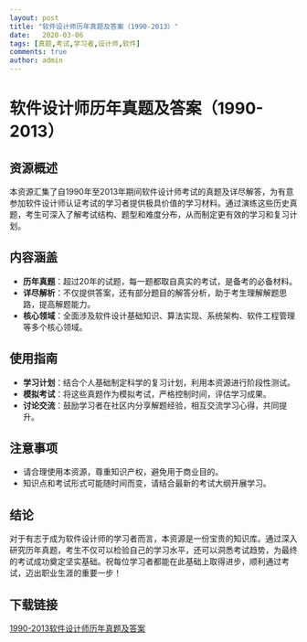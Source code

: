```yaml
---
layout: post
title: "软件设计师历年真题及答案（1990-2013）"
date:   2020-03-06
tags: [真题,考试,学习者,设计师,软件]
comments: true
author: admin
---
```

# 软件设计师历年真题及答案（1990-2013）

## 资源概述

本资源汇集了自1990年至2013年期间软件设计师考试的真题及详尽解答，为有意参加软件设计师认证考试的学习者提供极具价值的学习材料。通过演练这些历史真题，考生可深入了解考试结构、题型和难度分布，从而制定更有效的学习和复习计划。

## 内容涵盖

- **历年真题**：超过20年的试题，每一题都取自真实的考试，是备考的必备材料。
- **详尽解析**：不仅提供答案，还有部分题目的解答分析，助于考生理解解题思路，提高解题能力。
- **核心领域**：全面涉及软件设计基础知识、算法实现、系统架构、软件工程管理等多个核心领域。

## 使用指南

- **学习计划**：结合个人基础制定科学的复习计划，利用本资源进行阶段性测试。
- **模拟考试**：将这些真题作为模拟考试，严格控制时间，评估学习成果。
- **讨论交流**：鼓励学习者在社区内分享解题经验，相互交流学习心得，共同提升。

## 注意事项

- 请合理使用本资源，尊重知识产权，避免用于商业目的。
- 知识点和考试形式可能随时间而变，请结合最新的考试大纲开展学习。

## 结论

对于有志于成为软件设计师的学习者而言，本资源是一份宝贵的知识库。通过深入研究历年真题，考生不仅可以检验自己的学习水平，还可以洞悉考试趋势，为最终的考试成功奠定坚实基础。祝每位学习者都能在此基础上取得进步，顺利通过考试，迈出职业生涯的重要一步！

## 下载链接

[1990-2013软件设计师历年真题及答案](https://pan.quark.cn/s/8f60286b8a1c)